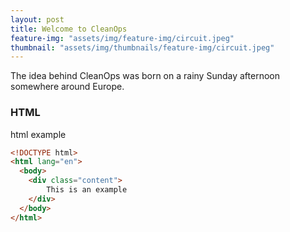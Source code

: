 ```yaml
---
layout: post
title: Welcome to CleanOps
feature-img: "assets/img/feature-img/circuit.jpeg"
thumbnail: "assets/img/thumbnails/feature-img/circuit.jpeg"
---
```


The idea behind CleanOps was born on a rainy Sunday afternoon somewhere around Europe. 



### HTML

html example

```html
<!DOCTYPE html>
<html lang="en">
  <body>
    <div class="content">
        This is an example
    </div>
  </body>
</html>
```

